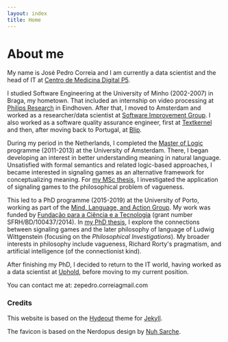 ```yaml
---
layout: index
title: Home
---
```


# About me

My name is José Pedro Correia and I am currently a data scientist and the head of IT at [Centro de Medicina Digital P5](https://www.p5.pt/). 

I studied Software Engineering at the University of Minho (2002-2007) in Braga, my hometown. That included an internship on video processing at [Philips Research](https://www.philips.com/a-w/research/home.html) in Eindhoven. After that, I moved to Amsterdam and worked as a researcher/data scientist at [Software Improvement Group](https://www.sig.eu/). I also worked as a software quality assurance engineer, first at [Textkernel](https://www.textkernel.com/) and then, after moving back to Portugal, at [Blip](https://blip.pt/).

During my period in the Netherlands, I completed the [Master of Logic](http://www.illc.uva.nl/MScLogic/) programme (2011-2013) at the University of Amsterdam. There, I began developing an interest in better understanding meaning in natural language. Unsatisfied with formal semantics and related logic-based approaches, I became interested in signaling games as an alternative framework for conceptualizing meaning. For [my MSc thesis](http://arno.uva.nl/document/499282), I investigated the application of signaling games to the philosophical problem of vagueness.

This led to a PhD programme (2015-2019) at the University of Porto, working as part of the [Mind, Language, and Action Group](https://mlag.up.pt/). My work was funded by [Fundação para a Ciência e a Tecnologia](http://www.fct.pt/) (grant number SFRH/BD/100437/2014). In [my PhD thesis](https://hdl.handle.net/10216/126715), I explore the connections between signaling games and the later philosophy of language of Ludwig Wittgenstein (focusing on the _Philosophical Investigations_). My broader interests in philosophy include vagueness, Richard Rorty's pragmatism, and artificial intelligence (of the connectionist kind).

After finishing my PhD, I decided to return to the IT world, having worked as a data scientist at [Uphold](https://uphold.com/), before moving to my current position.


You can contact me at: zepedro.correia<span class="at-sign">gmail.com</span>

### Credits

This website is based on the [Hydeout](https://fongandrew.github.io/hydeout/) theme for [Jekyll](https://jekyllrb.com/).

The favicon is based on the Nerdopus design by [Nuh Sarche](https://www.redbubble.com/people/nuhsarche).